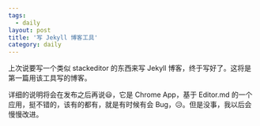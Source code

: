 ```yaml
---
tags:
  - daily
layout: post
title: '写 Jekyll 博客工具'
category: daily
---
```


上次说要写一个类似 stackeditor 的东西来写 Jekyll 博客，终于写好了。这将是第一篇用该工具写的博客。

<!--more-->

详细的说明将会在发布之后再说:smiley:，它是 Chrome App，基于 Editor.md 的一个应用，挺不错的，该有的都有，就是有时候有会 Bug，:disappointed_relieved:。但是没事，我以后会慢慢改进。